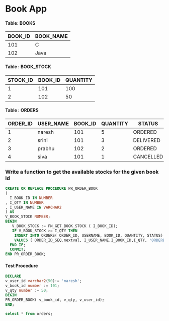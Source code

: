 # Book App

#### Table: BOOKS

| BOOK_ID | BOOK_NAME |
|---------|-----------|
| 101     | C         |
| 102     | Java      |


#### Table : BOOK_STOCK
| STOCK_ID | BOOK_ID | QUANTITY |
|----------|---------|----------|
| 1        | 101     | 100      |
| 2        | 102     | 50       |


#### Table : ORDERS
| ORDER_ID | USER_NAME | BOOK_ID | QUANTITY | STATUS    |
|----------|-----------|---------|----------|-----------|
| 1        | naresh    | 101     | 5        | ORDERED   |
| 2        | srini     | 101     | 3        | DELIVERED |
| 3        | prabhu    | 102     | 2        | ORDERED   |
| 4        | siva      | 101     | 1        | CANCELLED |


### Write a function to get the available stocks for the given book id

```sql
CREATE OR REPLACE PROCEDURE PR_ORDER_BOOK 
(
  I_BOOK_ID IN NUMBER 
, I_QTY IN NUMBER 
, I_USER_NAME IN VARCHAR2 
) AS 
V_BOOK_STOCK NUMBER;
BEGIN
   V_BOOK_STOCK := FN_GET_BOOK_STOCK ( I_BOOK_ID);
   IF V_BOOK_STOCK >= I_QTY THEN
    INSERT INTO ORDERS( ORDER_ID, USERNAME, BOOK_ID, QUANTITY, STATUS)
    VALUES ( ORDER_ID_SEQ.nextval, I_USER_NAME,I_BOOK_ID,I_QTY, 'ORDERED');
  END IF;
  COMMIT;
END PR_ORDER_BOOK;
```

#### Test Procedure
```sql
DECLARE
v_user_id varchar2(50):= 'naresh';
v_book_id number := 101;
v_qty number := 50;
BEGIN
PR_ORDER_BOOK( v_book_id, v_qty, v_user_id);
END;

select * from orders;
```
